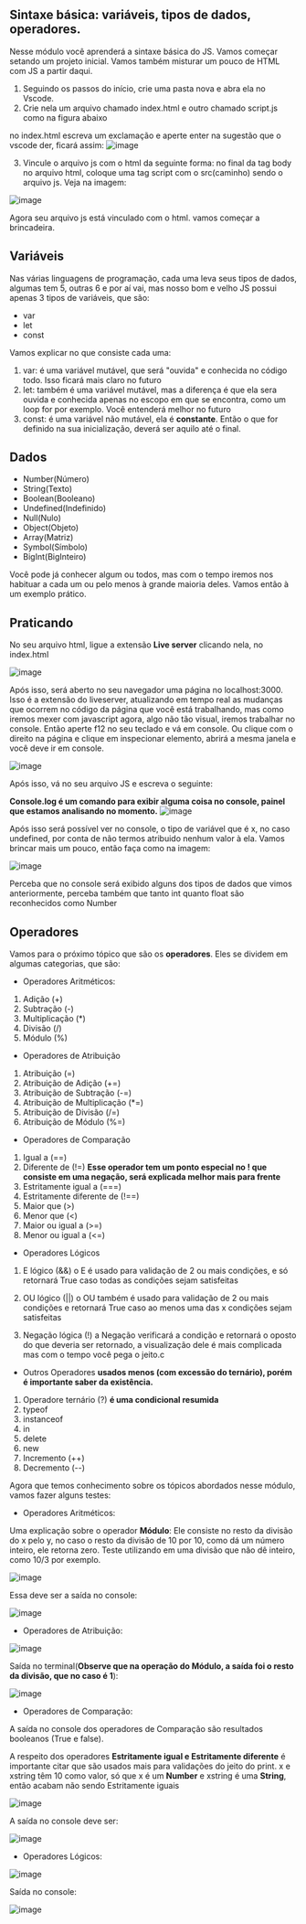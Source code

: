## Sintaxe básica: variáveis, tipos de dados, operadores.

Nesse módulo você aprenderá a sintaxe básica do JS. Vamos começar setando um projeto inicial. Vamos também misturar um pouco de HTML com JS a partir daqui.

1) Seguindo os passos do início, crie uma pasta nova e abra ela no Vscode.
2) Crie nela um arquivo chamado index.html e outro chamado script.js como na figura abaixo

no index.html escreva um exclamação e aperte enter na sugestão que o vscode der, ficará assim:
![image](https://github.com/samuelfrs/GTi-JS-Capacitacao/assets/81939929/3e722df3-6322-42d0-9edc-d8043513e630)

3) Vincule o arquivo js com o html da seguinte forma: no final da tag body no arquivo html, coloque uma tag script com o src(caminho) sendo o arquivo js. Veja na imagem:

![image](https://github.com/samuelfrs/GTi-JS-Capacitacao/assets/81939929/79844469-e834-4af6-8cd7-5c1bbbaf2e7a)

Agora seu arquivo js está vinculado com o html. vamos começar a brincadeira.

## Variáveis

Nas várias linguagens de programação, cada uma leva seus tipos de dados, algumas tem 5, outras 6 e por aí vai, mas nosso bom e velho JS possui apenas 3 tipos de variáveis, que são:

* var
* let
* const

Vamos explicar no que consiste cada uma:
1) var: é uma variável mutável, que será "ouvida" e conhecida no código todo. Isso ficará mais claro no futuro
2) let: também é uma variável mutável, mas a diferença é que ela sera ouvida e conhecida apenas no escopo em que se encontra, como um loop for por exemplo. Você entenderá melhor no futuro
3) const: é uma variável não mutável, ela é **constante**. Então o que for definido na sua inicialização, deverá ser aquilo até o final.

## Dados

* Number(Número)
* String(Texto)
* Boolean(Booleano)
* Undefined(Indefinido)
* Null(Nulo)
* Object(Objeto)
* Array(Matriz)
* Symbol(Símbolo)
* BigInt(BigInteiro)

Você pode já conhecer algum ou todos, mas com o tempo iremos nos habituar a cada um ou pelo menos à grande maioria deles. Vamos então à um exemplo prático.

## Praticando

No seu arquivo html, ligue a extensão **Live server** clicando nela, no index.html

![image](https://github.com/samuelfrs/GTi-JS-Capacitacao/assets/81939929/525ef698-f39c-4b23-9a98-5a95a753f347)

Após isso, será aberto no seu navegador uma página no localhost:3000. Isso é a extensão do liveserver, atualizando em tempo real as mudanças que ocorrem no código da página que você está trabalhando, mas como iremos mexer com javascript agora, algo não tão visual, iremos trabalhar no console. Então aperte f12 no seu teclado e vá em console. Ou clique com o direito na página e clique em inspecionar elemento, abrirá a mesma janela e você deve ir em console.

![image](https://github.com/samuelfrs/GTi-JS-Capacitacao/assets/81939929/b3c2ed14-e659-4f7e-85de-40060d66f5c3)

Após isso, vá no seu arquivo JS e escreva o seguinte:

**Console.log é um comando para exibir alguma coisa no console, painel que estamos analisando no momento.**
![image](https://github.com/samuelfrs/GTi-JS-Capacitacao/assets/81939929/9b5abf4e-f612-4820-890d-677f3f9fe027)

Após isso será possível ver no console, o tipo de variável que é x, no caso undefined, por conta de não termos atribuido nenhum valor à ela. Vamos brincar mais um pouco, então faça como na imagem:

![image](https://github.com/samuelfrs/GTi-JS-Capacitacao/assets/81939929/61696e17-fac7-4209-8b28-612d111bc170)

Perceba que no console será exibido alguns dos tipos de dados que vimos anteriormente, perceba também que tanto int quanto float são reconhecidos como Number

## Operadores

Vamos para o próximo tópico que são os **operadores**. Eles se dividem em algumas categorias, que são:

* Operadores Aritméticos:
1) Adição (+)
2) Subtração (-)
3) Multiplicação (*)
4) Divisão (/)
5) Módulo (%)

* Operadores de Atribuição
1) Atribuição (=)
2) Atribuição de Adição (+=)
3) Atribuição de Subtração (-=)
4) Atribuição de Multiplicação (*=)
5) Atribuição de Divisão (/=)
6) Atribuição de Módulo (%=)

* Operadores de Comparação
1) Igual a (==)
2) Diferente de (!=) **Esse operador tem um ponto especial no **!** que consiste em uma negação, será explicada melhor mais para frente**
3) Estritamente igual a (===)
4) Estritamente diferente de (!==)
5) Maior que (>)
6) Menor que (<)
7) Maior ou igual a (>=)
8) Menor ou igual a (<=)

* Operadores Lógicos
1) E lógico (&&) o E é usado para validação de 2 ou mais condições, e só retornará True caso todas as condições sejam satisfeitas

2) OU lógico (||) o OU também é usado para validação de 2 ou mais condições e retornará True caso ao menos uma das x condições sejam satisfeitas

3) Negação lógica (!) a Negação verificará a condição e retornará o oposto do que deveria ser retornado, a visualização dele é mais complicada mas com o tempo você pega o jeito.c

* Outros Operadores **usados menos (com excessão do ternário), porém é importante saber da existência.**
1) Operadore ternário (?) **é uma condicional resumida**
2) typeof
3) instanceof
4) in
5) delete
6) new
7) Incremento (++)
8) Decremento (--)

Agora que temos conhecimento sobre os tópicos abordados nesse módulo, vamos fazer alguns testes:

* Operadores Aritméticos:

Uma explicação sobre o operador **Módulo**: Ele consiste no resto da divisão do x pelo y, no caso o resto da divisão de 10 por 10, como dá um número inteiro, ele retorna zero. Teste utilizando em uma divisão que não dê inteiro, como  10/3 por exemplo.

![image](https://github.com/samuelfrs/GTi-JS-Capacitacao/assets/81939929/c9fcea49-90b3-4d11-a60b-05a04c70dcfb)

Essa deve ser a saída no console:

![image](https://github.com/samuelfrs/GTi-JS-Capacitacao/assets/81939929/7ed161b2-19cc-497c-b024-420eda6774cc)


* Operadores de Atribuição:

![image](https://github.com/samuelfrs/GTi-JS-Capacitacao/assets/81939929/31dc717a-62cf-46fc-96fe-f52a2c9bdd90)

Saída no terminal(**Observe que na operação do Módulo, a saída foi o resto da divisão, que no caso é 1**):

![image](https://github.com/samuelfrs/GTi-JS-Capacitacao/assets/81939929/1fa00e5c-a97b-4056-8e6b-a5885df8b783)

* Operadores de Comparação:

A saída no console dos operadores de Comparação são resultados booleanos (True e false).

A respeito dos operadores **Estritamente igual e Estritamente diferente** é importante citar que são usados mais para validações do jeito do print. x e xstring têm 10 como valor, só que x é um **Number** e xstring é uma **String**, então acabam não sendo Estritamente iguais

![image](https://github.com/samuelfrs/GTi-JS-Capacitacao/assets/81939929/ae24e9e9-1141-4166-b853-9a9690418140)

A saída no console deve ser:

![image](https://github.com/samuelfrs/GTi-JS-Capacitacao/assets/81939929/34a494fa-93b3-428e-bca4-ea824decf696)

* Operadores Lógicos:

![image](https://github.com/samuelfrs/GTi-JS-Capacitacao/assets/81939929/3ca4945e-1d9e-45a8-862a-a78c290c0b86)

Saída no console:

![image](https://github.com/samuelfrs/GTi-JS-Capacitacao/assets/81939929/0624d0d9-a97d-4326-aa46-80dbb6eb928a)








